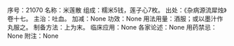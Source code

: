 序号：21070
名称：米莲散
组成：糯米5钱，莲子心7枚。
出处：《杂病源流犀烛》卷十七。
主治：吐血。
加减：None
功效：None
用法用量：酒服；或以墨汁作丸服之。
制备方法：上为末。
临床应用：None
各家论述：None
用药禁忌：None
附注：None
